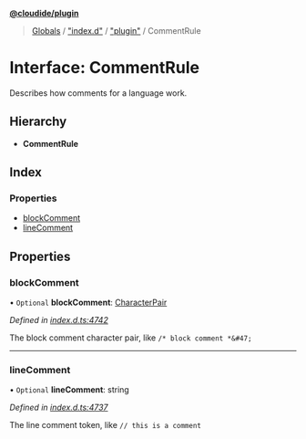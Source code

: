 **[@cloudide/plugin](../README.md)**

> [Globals](../README.md) / ["index.d"](../modules/_index_d_.md) / ["plugin"](../modules/_index_d_._plugin_.md) / CommentRule

# Interface: CommentRule

Describes how comments for a language work.

## Hierarchy

* **CommentRule**

## Index

### Properties

* [blockComment](_index_d_._plugin_.commentrule.md#blockcomment)
* [lineComment](_index_d_._plugin_.commentrule.md#linecomment)

## Properties

### blockComment

• `Optional` **blockComment**: [CharacterPair](../modules/_index_d_._plugin_.md#characterpair)

*Defined in [index.d.ts:4742](https://github.com/shuyaqian/cloudide-plugin-api/blob/9d985be/index.d.ts#L4742)*

The block comment character pair, like `/* block comment *&#47;`

___

### lineComment

• `Optional` **lineComment**: string

*Defined in [index.d.ts:4737](https://github.com/shuyaqian/cloudide-plugin-api/blob/9d985be/index.d.ts#L4737)*

The line comment token, like `// this is a comment`

